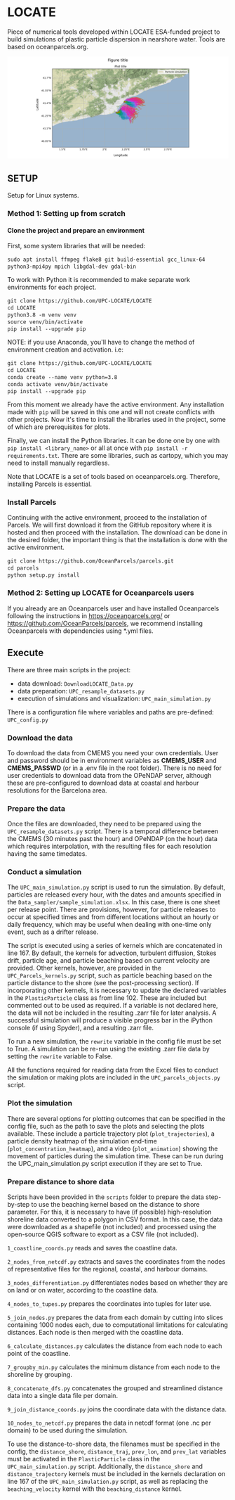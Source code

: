 # LOCATE

Piece of numerical tools developed within LOCATE ESA-funded project to build simulations of plastic particle dispersion in nearshore water. Tools are based on oceanparcels.org.

![Particles trajectories generated with LOCATE project](plots/sample_simulation/sample_simulation.jpg)

## SETUP
Setup for Linux systems.

### Method 1: Setting up from scratch

#### Clone the project and prepare an environment
First, some system libraries that will be needed:
``` 
sudo apt install ffmpeg flake8 git build-essential gcc_linux-64 python3-mpi4py mpich libgdal-dev gdal-bin
```

To work with Python it is recommended to make separate work environments for each project. 
``` 
git clone https://github.com/UPC-LOCATE/LOCATE
cd LOCATE
python3.8 -m venv venv
source venv/bin/activate
pip install --upgrade pip
``` 
NOTE: if you use Anaconda, you'll have to change the method of environment creation and activation. i.e:

``` 
git clone https://github.com/UPC-LOCATE/LOCATE
cd LOCATE
conda create --name venv python=3.8
conda activate venv/bin/activate
pip install --upgrade pip
``` 

From this moment we already have the active environment. Any installation made with `pip` will be saved in this one and will not create conflicts with other projects. Now it's time to install the libraries used in the project, some of which are prerequisites for plots.

Finally, we can install the Python libraries. It can be done one by one with `pip install <library_name>` or all at once with `pip install -r requirements.txt`. There are some libraries, such as cartopy, which you may need to install manually regardless.

Note that LOCATE is a set of tools based on oceanparcels.org. Therefore, installing Parcels is essential.

### Install Parcels

Continuing with the active environment, proceed to the installation of Parcels. We will first download it from the GitHub repository where it is hosted and then proceed with the installation. The download can be done in the desired folder, the important thing is that the installation is done with the active environment.

``` 
git clone https://github.com/OceanParcels/parcels.git
cd parcels
python setup.py install
```

### Method 2: Setting up LOCATE for Oceanparcels users

If you already are an Oceanparcels user and have installed Oceanparcels following the instructions in https://oceanparcels.org/ or https://github.com/OceanParcels/parcels, we recommend installing Oceanparcels with dependencies using *.yml files.  

## Execute

There are three main scripts in the project:
- data download: `DownloadLOCATE_Data.py`
- data preparation: `UPC_resample_datasets.py` 
- execution of simulations and visualization: `UPC_main_simulation.py`

There is a configuration file where variables and paths are pre-defined: `UPC_config.py`

### Download the data

To download the data from CMEMS you need your own credentials. User and password should be in environment variables as **CMEMS_USER** and **CMEMS_PASSWD** (or in a .env file in the root folder). There is no need for user credentials to download data from the OPeNDAP server, although these are pre-configured to download data at coastal and harbour resolutions for the Barcelona area.

### Prepare the data

Once the files are downloaded, they need to be prepared using the `UPC_resample_datasets.py` script. There is a temporal difference between the CMEMS (30 minutes past the hour) and OPeNDAP (on the hour) data which requires interpolation, with the resulting files for each resolution having the same timedates.

### Conduct a simulation

The `UPC_main_simulation.py` script is used to run the simulation. By default, particles are released every hour, with the dates and amounts specified in the `Data_sampler/sample_simulation.xlsx`. In this case, there is one sheet per release point. There are provisions, however, for particle releases to occur at specified times and from different locations without an hourly or daily frequency, which may be useful when dealing with one-time only event, such as a drifter release. 

The script is executed using a series of kernels which are concatenated in line 167. By default, the kernels for advection, turbulent diffusion, Stokes drift, particle age, and particle beaching based on current velocity are provided. Other kernels, however, are provided in the `UPC_Parcels_kernels.py` script, such as particle beaching based on the particle distance to the shore (see the post-processing section). If incorporating other kernels, it is necessary to update the declared variables in the `PlasticParticle` class as from line 102. These are included but commented out to be used as required. If a variable is not declared here, the data will not be included in the resulting .zarr file for later analysis. A successful simulation will produce a visible progress bar in the iPython console (if using Spyder), and a resulting .zarr file. 

To run a new simulation, the `rewrite` variable in the config file must be set to True. A simulation can be re-run using the existing .zarr file data by setting the `rewrite` variable to False.

All the functions required for reading data from the Excel files to conduct the simulation or making plots are included in the `UPC_parcels_objects.py` script. 

### Plot the simulation

There are several options for plotting outcomes that can be specified in the config file, such as the path to save the plots and selecting the plots available. These include a particle trajectory plot (`plot_trajectories`), a particle density heatmap of the simulation end-time (`plot_concentration_heatmap`), and a video (`plot_animation`) showing the movement of particles during the simulation time. These can be run during the UPC_main_simulation.py script execution if they are set to True.

### Prepare distance to shore data

Scripts have been provided in the `scripts` folder to prepare the data step-by-step to use the beaching kernel based on the distance to shore parameter. For this, it is necessary to have (if possible) high-resolution shoreline data converted to a polygon in CSV format. In this case, the data were downloaded as a shapefile (not included) and processed using the open-source QGIS software to export as a CSV file (not included).

`1_coastline_coords.py` reads and saves the coastline data.

`2_nodes_from_netcdf.py` extracts and saves the coordinates from the nodes of representative files for the regional, coastal, and harbour domains.

`3_nodes_differentiation.py` differentiates nodes based on whether they are on land or on water, according to the coastline data. 

`4_nodes_to_tupes.py` prepares the coordinates into tuples for later use.

`5_join_nodes.py` prepares the data from each domain by cutting into slices containing 1000 nodes each, due to computational limitations for calculating distances. Each node is then merged with the coastline data.

`6_calculate_distances.py` calculates the distance from each node to each point of the coastline.

`7_groupby_min.py` calculates the minimum distance from each node to the shoreline by grouping.

`8_concatenate_dfs.py` concatenates the grouped and streamlined distance data into a single data file per domain.

`9_join_distance_coords.py` joins the coordinate data with the distance data. 

`10_nodes_to_netcdf.py` prepares the data in netcdf format (one .nc per domain) to be used during the simulation.

To use the distance-to-shore data, the filenames must be specified in the config, the `distance_shore`, `distance_traj`, `prev_lon`, and `prev_lat` variables must be activated in the `PlasticParticle` class in the `UPC_main_simulation.py` script. Additionally, the `distance_shore` and `distance_trajectory` kernels must be included in the kernels declaration on line 167 of the `UPC_main_simulation.py` script, as well as replacing the `beaching_velocity` kernel with the `beaching_distance` kernel.







